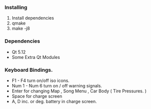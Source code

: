 ### Installing ###

1. Install dependencies
2. qmake
3. make -j8

### Dependencies ###

- Qt 5.12
- Some Extra Qt Modules

### Keyboard Bindings.
- F1 - F4 turn on/off iso icons.
- Num 1 - Num 6 turn on / off warning signals.
- Enter for changing Map , Song Menu , Car Body ( Tire Pressures. )
- Space for charge screen
- A, D inc. or deg. battery in charge screen.
